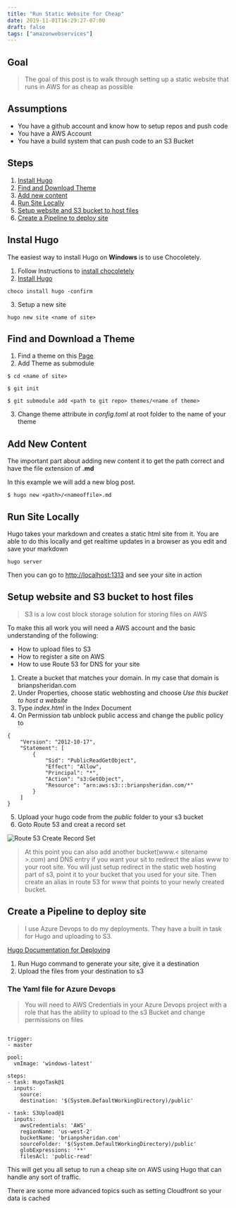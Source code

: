 ```yaml
---
title: "Run Static Website for Cheap"
date: 2019-11-01T16:29:27-07:00
draft: false
tags: ["amazonwebservices"]
---
```


## Goal
> The goal of this post is to walk through setting up a static website that runs in AWS for as cheap as possible

## Assumptions
* You have a github account and know how to setup repos and push code
* You have a AWS Account 
* You have a build system that can push code to an S3 Bucket

## Steps
1. [Install Hugo](#installhugo)
2. [Find and Download Theme](#theme)
3. [Add new content](#content)
4. [Run Site Locally](#local)
5. [Setup website and S3 bucket to host files](#bucket)
6. [Create a Pipeline to deploy site](#pipeline)

## <a id="installhugo"></a>Instal Hugo 

The easiest way to install Hugo on **Windows** is to use Chocoletely.

1. Follow Instructions to [install chocoletely]("https://chocolatey.org/install")
2. [Install Hugo]("https://gohugo.io/getting-started/installing")
```
choco install hugo -confirm
```
3. Setup a new site
```
hugo new site <name of site>
```
## <a id="theme"></a> Find and Download a Theme

1. Find a theme on this [Page]("https://themes.gohugo.io/")
2. Add Theme as submodule 
 ```
$ cd <name of site>

$ git init 

$ git submodule add <path to git repo> themes/<name of theme>
```
3. Change theme attribute in *config.toml* at root folder to the name of your theme

## <a id="content"></a>Add New Content

The important part about adding new content it to get the path correct and have the file extension of **.md**

In this example we will add a new blog post.

```
$ hugo new <path>/<nameoffile>.md
```


## <a id="local"></a>Run Site Locally

Hugo takes your markdown and creates a static html site from it.  You are able to do this locally and get realtime updates in a browser as you edit and save your markdown
```
hugo server
```
Then you can go to [http://localhost:1313]("http://localhost:1313) and see your site in action

## <a id="bucket"></a>Setup website and S3 bucket to host files

>S3 is a low cost block storage solution for storing files on AWS

To make this all work you will need a AWS account and the basic understanding of the following:
* How to upload files to S3
* How to register a site on AWS
* How to use Route 53 for DNS for your site

1. Create a bucket that matches your domain.  In my case that domain is brianpsheridan.com 
2. Under Properties, choose static webhosting and choose *Use this bucket to host a website*  
3. Type *index.html* in the Index Document
4. On Permission tab unblock public access and change the public policy to 
```
{
    "Version": "2012-10-17",
    "Statement": [
        {
            "Sid": "PublicReadGetObject",
            "Effect": "Allow",
            "Principal": "*",
            "Action": "s3:GetObject",
            "Resource": "arn:aws:s3:::brianpsheridan.com/*"
        }
    ]
}
```

5. Upload your hugo code from the *public* folder to your s3 bucket
6. Goto Route 53 and creat a record set 

![Route 53 Create Record Set](../../images/posts/Route53Create.png)

> At this point you can also add another bucket(www.< sitename >.com) and DNS entry if you want your sit to redirect the alias www to your root site.  You will just setup redirect in the static web hosting part of s3, point it to your bucket that you used for your site.  Then create an alias in route 53 for www that points to your newly created bucket.


## <a id="pipeline"></a>Create a Pipeline to deploy site

> I use Azure Devops to do my deployments.  They have a built in task for Hugo and uploading to S3.

[Hugo Documentation for Deploying](https://gohugo.io/commands/hugo_deploy/)

1. Run Hugo command to generate your site, give it a destination
2. Upload the files from your destination to s3

### The Yaml file for Azure Devops

>  You will need to AWS Credentials in your Azure Devops project with a role that has the ability to upload to the s3 Bucket and change permissions on files
```

trigger:
- master

pool:
  vmImage: 'windows-latest'

steps:
- task: HugoTask@1
  inputs:
    source: 
    destination: '$(System.DefaultWorkingDirectory)/public'

- task: S3Upload@1
  inputs:
    awsCredentials: 'AWS'
    regionName: 'us-west-2'
    bucketName: 'brianpsheridan.com'
    sourceFolder: '$(System.DefaultWorkingDirectory)/public'
    globExpressions: '**'
    filesAcl: 'public-read'

```

This will get you all setup to run a cheap site on AWS using Hugo that can handle any sort of traffic.  

There are some more advanced topics such as setting Cloudfront so your data is cached 
